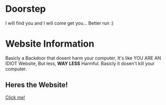# Doorstep
I will find you and I will come get you... Better run :)

# Website Information
Basicly a Backdoor that dosent harm your computer, It's like YOU ARE AN IDIOT Website, But less, **WAY LESS** Harmful. Basicly it dosen't kill your computer.

## Heres the Website!
[Click me!]()
